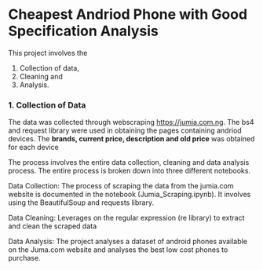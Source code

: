# Cheapest Andriod Phone with Good Specification Analysis

This project involves the 
1. Collection of data, 
2. Cleaning and 
3. Analysis. 

### 1. Collection of Data
The data was collected through webscraping https://jumia.com.ng. The bs4 and request library were used in obtaining the pages containing andriod devices. The **brands, current price, description and old price** was obtained for each device 

The process involves the entire data collection, cleaning and data analysis process. The entire process is broken down into three different notebooks.

Data Collection: 
The process of scraping the data from the jumia.com website is documented in the notebook (Jumia_Scraping.ipynb). It involves using the BeautifulSoup and requests library. 

Data Cleaning:
Leverages on the regular expression (re library) to extract and clean the scraped data

Data Analysis:
The project analyses a dataset of android phones available on the Juma.com website and analyses the best low cost phones to purchase.
